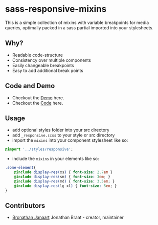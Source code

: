 # sass-responsive-mixins

This is a simple collection of mixins with variable breakpoints for media queries, optimally packed in a sass partial imported into your stylesheets.

## Why?

* Readable code-structure
* Consistency over multiple components
* Easily changeable breakpoints
* Easy to add additional break points

## Code and Demo

* Checkout the [Demo](https://johnbra.github.io/sass-responsive-mixins/) here.
* Checkout the [Code](https://github.com/JohnBra/sass-responsive-mixins/blob/master/src/styles/_responsive.scss) here.

## Usage

* add optional styles folder into your src directory
* add ``_responsive.scss`` to your style or src directory
* import the ``mixins`` into your component stylesheet like so:
```scss
@import '../styles/responsive';
```
* include the ``mixins`` in your elements like so:
```scss
.some-element{
    @include display-res(xs) { font-size: 2.7em }
    @include display-res(sm) { font-size: 3em; }
    @include display-res(md) { font-size: 3.5em; }
    @include display-res(lg xl) { font-size: 5em; }
}
```

## Contributors

* [Bronathan Janaart](https://github.com/JohnBra/) Jonathan Braat - creator, maintainer